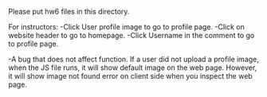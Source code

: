 Please put hw6 files in this directory.

For instructors:
-Click User profile image to go to profile page.
-Click on website header to go to homepage.
-Click Username in the comment to go to profile page.

-A bug that does not affect function. If a user did not upload a profile image, when the JS file runs, it will show
 default image on the web page. However, it will show image not found error on client side when you inspect the web page.